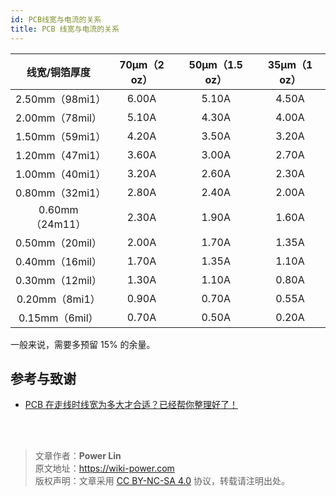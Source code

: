 ```yaml
---
id: PCB线宽与电流的关系
title: PCB 线宽与电流的关系
---
```



|线宽/铜箔厚度|70µm（2 oz）|50µm（1.5 oz）|35µm（1 oz）|
|:--:|:--:|:--:|:--:|
|2.50mm（98mi1）|6.00A|5.10A|4.50A|
|2.00mm（78mil）|5.10A|4.30A|4.00A|
|1.50mm（59mi1）|4.20A|3.50A|3.20A|
|1.20mm（47mi1）|3.60A|3.00A|2.70A|
|1.00mm（40mi1）|3.20A|2.60A|2.30A|
|0.80mm（32mi1）|2.80A|2.40A|2.00A|
|0.60mm（24m11）|2.30A|1.90A|1.60A|
|0.50mm（20mil）|2.00A|1.70A|1.35A|
|0.40mm（16mil）|1.70A|1.35A|1.10A|
|0.30mm（12mil）|1.30A|1.10A|0.80A|
|0.20mm（8mi1） |0.90A|0.70A|0.55A|
|0.15mm（6mil） |0.70A|0.50A|0.20A|

一般来说，需要多预留 15% 的余量。

## 参考与致谢 

* [PCB 在走线时线宽为多大才合适？已经帮你整理好了！](https://mp.weixin.qq.com/s?__biz=MzI4NDAwOTgzMw==&mid=2650625562&idx=1&sn=29d145ed112c23464ac74bfeeb212aa1&chksm=f388021cc4ff8b0a2e1701726340afb0b60738f8ae448e8f8d0c3b0dee0758a89fe954433011&scene=126&sessionid=1607139114&key=f9ff6c6605e545f8046d3325f95411b620e846faa9864c6589c1a6b69f1ce0d00f26f595bea2995ab23bf54727f1c9f219239f6d2c840605db0dac7f884190fcd2134daa54c87cbf6f249bfa9c29f8ddd39b20d50744335451d3acb3466ebcc44d8918dba7d35a22569e0b7a780088439cf35fe0ff5ea9bddbafef36c64bfd3f&ascene=1&uin=MTk5MDUwOTA0Mg%3D%3D&devicetype=Windows+10+x64&version=6300002f&lang=zh_CN&exportkey=A1GQK2ccX%2BvsjA6n1%2BOfSNU%3D&pass_ticket=kq2QkQn3wCfkzXnTBMjx4zRHCHr2TH9lX0mMASdXW7ugPzIdfcJaNdCq2VwvOmMs&wx_header=0)

<br />

<br />

> 文章作者：**Power Lin**  
> 原文地址：<https://wiki-power.com>  
> 版权声明：文章采用 [CC BY-NC-SA 4.0](https://creativecommons.org/licenses/by/4.0/deed.zh) 协议，转载请注明出处。